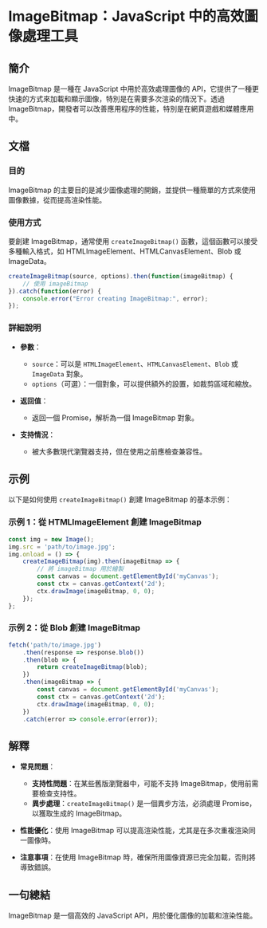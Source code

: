 <!--
Meta Description: # ImageBitmap：JavaScript 中的高效圖像處理工具 ## 簡介 ImageBitmap 是一種在 JavaScript 中用於高效處理圖像的 API，它提供了一種更快速的方式來加載和顯示圖像，特別是在需要多次渲染的情況下。透過 ImageBitmap，開發者可以改善應用程序的性能...
Meta Keywords: imagebitmap, error, javascript, createimagebitmap, blob
-->

# ImageBitmap：JavaScript 中的高效圖像處理工具

## 簡介
ImageBitmap 是一種在 JavaScript 中用於高效處理圖像的 API，它提供了一種更快速的方式來加載和顯示圖像，特別是在需要多次渲染的情況下。透過 ImageBitmap，開發者可以改善應用程序的性能，特別是在網頁遊戲和媒體應用中。

## 文檔
### 目的
ImageBitmap 的主要目的是減少圖像處理的開銷，並提供一種簡單的方式來使用圖像數據，從而提高渲染性能。

### 使用方式
要創建 ImageBitmap，通常使用 `createImageBitmap()` 函數，這個函數可以接受多種輸入格式，如 HTMLImageElement、HTMLCanvasElement、Blob 或 ImageData。

```javascript
createImageBitmap(source, options).then(function(imageBitmap) {
    // 使用 imageBitmap
}).catch(function(error) {
    console.error("Error creating ImageBitmap:", error);
});
```

### 詳細說明
- **參數**：
  - `source`：可以是 `HTMLImageElement`、`HTMLCanvasElement`、`Blob` 或 `ImageData` 對象。
  - `options`（可選）：一個對象，可以提供額外的設置，如裁剪區域和縮放。
  
- **返回值**：
  - 返回一個 Promise，解析為一個 ImageBitmap 對象。

- **支持情況**：
  - 被大多數現代瀏覽器支持，但在使用之前應檢查兼容性。

## 示例
以下是如何使用 `createImageBitmap()` 創建 ImageBitmap 的基本示例：

### 示例 1：從 HTMLImageElement 創建 ImageBitmap
```javascript
const img = new Image();
img.src = 'path/to/image.jpg';
img.onload = () => {
    createImageBitmap(img).then(imageBitmap => {
        // 將 imageBitmap 用於繪製
        const canvas = document.getElementById('myCanvas');
        const ctx = canvas.getContext('2d');
        ctx.drawImage(imageBitmap, 0, 0);
    });
};
```

### 示例 2：從 Blob 創建 ImageBitmap
```javascript
fetch('path/to/image.jpg')
    .then(response => response.blob())
    .then(blob => {
        return createImageBitmap(blob);
    })
    .then(imageBitmap => {
        const canvas = document.getElementById('myCanvas');
        const ctx = canvas.getContext('2d');
        ctx.drawImage(imageBitmap, 0, 0);
    })
    .catch(error => console.error(error));
```

## 解釋
- **常見問題**：
  - **支持性問題**：在某些舊版瀏覽器中，可能不支持 ImageBitmap，使用前需要檢查支持性。
  - **異步處理**：`createImageBitmap()` 是一個異步方法，必須處理 Promise，以獲取生成的 ImageBitmap。
  
- **性能優化**：使用 ImageBitmap 可以提高渲染性能，尤其是在多次重複渲染同一圖像時。

- **注意事項**：在使用 ImageBitmap 時，確保所用圖像資源已完全加載，否則將導致錯誤。

## 一句總結
ImageBitmap 是一個高效的 JavaScript API，用於優化圖像的加載和渲染性能。